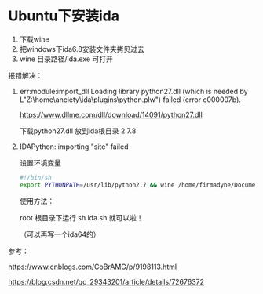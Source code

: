 # Ubuntu下安装ida

1. 下载wine
2. 把windows下ida6.8安装文件夹拷贝过去
3. wine 目录路径/ida.exe 可打开

报错解决：

1. err:module:import_dll Loading library python27.dll (which is needed by L"Z:\\home\\anciety\\ida\\plugins\\python.plw") failed (error c000007b).

   https://www.dllme.com/dll/download/14091/python27.dll 

   下载python27.dll 放到ida根目录 2.7.8

2. IDAPython: importing "site" failed

   设置环境变量

   ```sh
   #!/bin/sh
   export PYTHONPATH=/usr/lib/python2.7 && wine /home/firmadyne/Documents/IDA68/idaq.exe
   ```

   使用方法：

   root 根目录下运行 sh ida.sh 就可以啦！
   
   （可以再写一个ida64的）

参考：

https://www.cnblogs.com/CoBrAMG/p/9198113.html

https://blog.csdn.net/qq_29343201/article/details/72676372